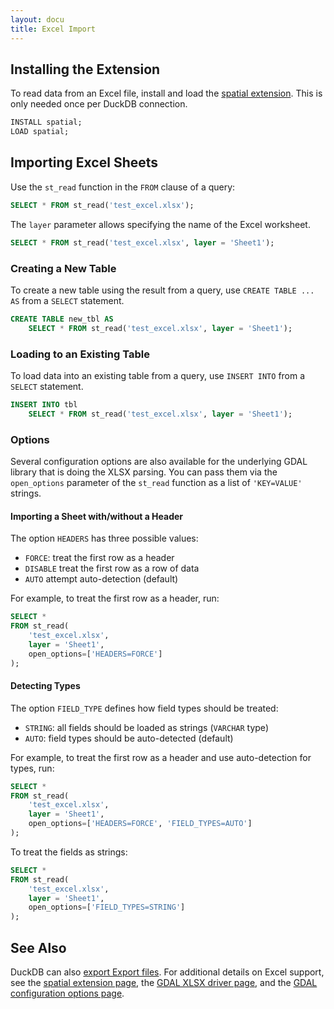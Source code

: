 ```yaml
---
layout: docu
title: Excel Import
---
```


## Installing the Extension

To read data from an Excel file, install and load the [spatial extension](../../extensions/spatial).
This is only needed once per DuckDB connection.

```sql
INSTALL spatial;
LOAD spatial;
```

## Importing Excel Sheets

Use the `st_read` function in the `FROM` clause of a query:

```sql
SELECT * FROM st_read('test_excel.xlsx');
```

The `layer` parameter allows specifying the name of the Excel worksheet.

```sql
SELECT * FROM st_read('test_excel.xlsx', layer = 'Sheet1');
```

### Creating a New Table

To create a new table using the result from a query, use `CREATE TABLE ... AS` from a `SELECT` statement.

```sql
CREATE TABLE new_tbl AS 
    SELECT * FROM st_read('test_excel.xlsx', layer = 'Sheet1');
```

### Loading to an Existing Table

To load data into an existing table from a query, use `INSERT INTO` from a `SELECT` statement.

```sql
INSERT INTO tbl
    SELECT * FROM st_read('test_excel.xlsx', layer = 'Sheet1');
```

### Options

Several configuration options are also available for the underlying GDAL library that is doing the XLSX parsing.
You can pass them via the `open_options` parameter of the `st_read` function as a list of `'KEY=VALUE'` strings.

#### Importing a Sheet with/without a Header

The option `HEADERS` has three possible values:

* `FORCE`: treat the first row as a header
* `DISABLE` treat the first row as a row of data
* `AUTO` attempt auto-detection (default)

For example, to treat the first row as a header, run:

```sql
SELECT *
FROM st_read(
    'test_excel.xlsx',
    layer = 'Sheet1',
    open_options=['HEADERS=FORCE']
);
```

#### Detecting Types

The option `FIELD_TYPE` defines how field types should be treated:

* `STRING`: all fields should be loaded as strings (`VARCHAR` type)
* `AUTO`: field types should be auto-detected (default)

For example, to treat the first row as a header and use auto-detection for types, run:

```sql
SELECT *
FROM st_read(
    'test_excel.xlsx',
    layer = 'Sheet1',
    open_options=['HEADERS=FORCE', 'FIELD_TYPES=AUTO']
);
```

To treat the fields as strings:

```sql
SELECT *
FROM st_read(
    'test_excel.xlsx',
    layer = 'Sheet1',
    open_options=['FIELD_TYPES=STRING']
);
```

## See Also

DuckDB can also [export Export files](excel_export).
For additional details on Excel support, see the [spatial extension page](../../extensions/spatial), the [GDAL XLSX driver page](https://gdal.org/drivers/vector/xlsx.html), and the [GDAL configuration options page](https://gdal.org/user/configoptions.html#configoptions).
